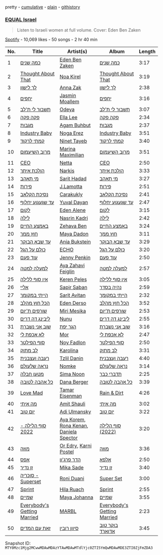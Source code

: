 pretty - [cumulative](/playlists/cumulative/37i9dQZF1DWVbXsIvZBlOB.md) - [plain](/playlists/plain/37i9dQZF1DWVbXsIvZBlOB) - [githistory](https://github.githistory.xyz/mackorone/spotify-playlist-archive/blob/main/playlists/plain/37i9dQZF1DWVbXsIvZBlOB)

### [EQUAL Israel](https://open.spotify.com/playlist/37i9dQZF1DWVbXsIvZBlOB)

> Listen to Israeli women at full volume\. Cover: Eden Ben Zaken

[Spotify](https://open.spotify.com/user/spotify) - 10,069 likes - 50 songs - 2 hr 40 min

| No. | Title | Artist(s) | Album | Length |
|---|---|---|---|---|
| 1 | [כמה שנים](https://open.spotify.com/track/0SUCh3RSDn7EB3aMpoNq3e) | [Eden Ben Zaken](https://open.spotify.com/artist/2eUKkTNZsIuZzV95DM0cbt) | [כמה שנים](https://open.spotify.com/album/17vKCHFYUy9tC6BZ4G7vYT) | 3:17 |
| 2 | [Thought About That](https://open.spotify.com/track/0KqQk985HTWIkQgEABSwPP) | [Noa Kirel](https://open.spotify.com/artist/1wak0ZG1LUrZPYx8RDTQoD) | [Thought About That](https://open.spotify.com/album/3G06Xtuozm5OVMq3iEetEL) | 3:19 |
| 3 | [לך לישון](https://open.spotify.com/track/3fCS3m3uWUgAFm3purs15C) | [Anna Zak](https://open.spotify.com/artist/3lVXtKsFTJM8ecY8gqdoCo) | [לך לישון](https://open.spotify.com/album/6Wh0It79i26j0IWWzm3axe) | 2:38 |
| 4 | [יחפים](https://open.spotify.com/track/1lHlKCdVZ4CGbbkTuG6LfT) | [Jasmin Moallem](https://open.spotify.com/artist/3cDi1D2FHMVgljfdB1QVgr) | [יחפים](https://open.spotify.com/album/6xWVozXfIqzTHKIVARSnY2) | 3:16 |
| 5 | [תשבור לי ת'לב](https://open.spotify.com/track/2wJCZ42C6XY9DpP8IlO9OU) | [Odeya](https://open.spotify.com/artist/28jEBK1RysfSUBHFofFflA) | [תשבור לי ת'לב](https://open.spotify.com/album/3qssblj6zx6jKQ8wDsZb1W) | 3:07 |
| 6 | [פקה פקה](https://open.spotify.com/track/61phsH9I3D9h6Xh1i7MxwV) | [Ella Lee](https://open.spotify.com/artist/0wVxjQGYkyNh5qQsVCZWlo) | [פקה פקה](https://open.spotify.com/album/1PmZT0hE8LUAcly0VeJdG1) | 2:34 |
| 7 | [מגבות](https://open.spotify.com/track/7FHL9BVqOK06k1Eye7QaWi) | [Agam Buhbut](https://open.spotify.com/artist/3JPKPnzWJGjccn8SnjwA5i) | [מגבות](https://open.spotify.com/album/0ixOGqRks5AeXjRWQEpGIi) | 2:37 |
| 8 | [Industry Baby](https://open.spotify.com/track/0ypcpkYOckOLxySl4m69gM) | [Noga Erez](https://open.spotify.com/artist/5VwCIS8jdx9ZHjApLFNrTZ) | [Industry Baby](https://open.spotify.com/album/5T8h52l8nVMqPSGq52Q8kq) | 3:51 |
| 9 | [קמתי לרקוד](https://open.spotify.com/track/4ZZ5VUFNFwykeh7fv4Z9X9) | [Ninet Tayeb](https://open.spotify.com/artist/4oEhVAb4wkpqQbOqVMroI4) | [קמתי לרקוד](https://open.spotify.com/album/33SPeS3EOAqaHWSvujcdmI) | 3:40 |
| 10 | [מרוב השיעמום](https://open.spotify.com/track/4iePyoje6wIBedQyWhKNX6) | [Marina Maximilian](https://open.spotify.com/artist/4ejLVLFQUlsBRYVMcfpzNp) | [מרוב השיעמום](https://open.spotify.com/album/1pMfWWLIP7PBrfyWbrk2yY) | 3:51 |
| 11 | [CEO](https://open.spotify.com/track/0d1SYlJPC9ZiF9DKFS8ZnH) | [Netta](https://open.spotify.com/artist/4Z4afeDmHFxPmJorIwupbZ) | [CEO](https://open.spotify.com/album/3LJnIGIiyotvZIEmcEUznd) | 2:50 |
| 12 | [הולכת איתך](https://open.spotify.com/track/26ffnwQVV4votOweWSwpeN) | [Narkis](https://open.spotify.com/artist/0z60F8toAJCUuhnUdbtFD6) | [הולכת איתך](https://open.spotify.com/album/2ZTFKvqSIVXTTenjnIPkOO) | 3:33 |
| 13 | [מי תאהב](https://open.spotify.com/track/50hAft7HxkZZt6bz9a2tOK) | [Sarit Hadad](https://open.spotify.com/artist/39jFFncu6W0phhYK16Dp9g) | [מי תאהב](https://open.spotify.com/album/3dF3llGr7AvvFRgyhu1NaL) | 3:27 |
| 14 | [פירות](https://open.spotify.com/track/7ngqBftYL9Lv5LneLnXekY) | [J.Lamotta](https://open.spotify.com/artist/76O0DRobXGao078KT0xci8) | [פירות](https://open.spotify.com/album/6IJToETF8HRMdTWcWIrirk) | 2:51 |
| 15 | [נסיכת הקלאב](https://open.spotify.com/track/3VI0hsOhcpazvb6n3fjSJv) | [Carakukly](https://open.spotify.com/artist/7hEYcTJuBYjhekQukXWBWu) | [נסיכת הקלאב](https://open.spotify.com/album/4cC8KEzNZHweRdsL5gbBx4) | 2:41 |
| 16 | [עד שגעגוע יחלוף](https://open.spotify.com/track/1kaceGvyVnjzsyGZNJobPs) | [Yuval Dayan](https://open.spotify.com/artist/4iWsyISSQEYGxdqBNVwqtA) | [עד שגעגוע יחלוף](https://open.spotify.com/album/40Qfnpr4SUbcuaKNGyW8EN) | 2:47 |
| 17 | [לקום](https://open.spotify.com/track/5dzc3KHJhhU1pwr33qhZ1w) | [Eden Alene](https://open.spotify.com/artist/3E7T8t0FwjEVxg9jufWZQG) | [לקום](https://open.spotify.com/album/1jvNqbk0iihBIAtTO6Xp38) | 3:15 |
| 18 | [לילה](https://open.spotify.com/track/3Bilj28bOzRlsuURDCXb1z) | [Nasrin Kadri](https://open.spotify.com/artist/6kKweapGufuHSv5CXVURim) | [לילה](https://open.spotify.com/album/4sI52msq87O7SdawbEcP44) | 2:42 |
| 19 | [באמצע החיים](https://open.spotify.com/track/71k5Bbw1iStGZRf11OWkjB) | [Zehava Ben](https://open.spotify.com/artist/1ZiRuouid1bUvYXpEVaouj) | [באמצע החיים](https://open.spotify.com/album/5dhtz3QZ2W2r8vAg8jSUYW) | 3:24 |
| 20 | [חוץ ממך](https://open.spotify.com/track/3ZT2YK7nfPXq3xCrlWkgt7) | [Maya Dadon](https://open.spotify.com/artist/2CFhpsYDfBaq8q9enYLdBG) | [חוץ ממך](https://open.spotify.com/album/74SFMWyTlkp0Oxd4AQJ0xP) | 3:11 |
| 21 | [עד שבא הבוקר](https://open.spotify.com/track/63d3vMkvL7IFOg5vPBiIv4) | [Ania Bukstein](https://open.spotify.com/artist/1nLHP2z03gwEP1YL02xVMg) | [עד שבא הבוקר](https://open.spotify.com/album/6n9NtspEKh1xEPAl8iKbR7) | 3:29 |
| 22 | [כולם על הגל](https://open.spotify.com/track/7Bq3RE2hLv7iwLBPsOlnEx) | [ECHO](https://open.spotify.com/artist/5Ezb2z7gSLMpXaG0oyacpW) | [כולם על הגל](https://open.spotify.com/album/4TNDRRNgPZj2yW33E4cyOv) | 3:20 |
| 23 | [עוד פעם](https://open.spotify.com/track/77gBzmzqaUGTVwT9pkCXyy) | [Jenny Penkin](https://open.spotify.com/artist/30BQvdG9vRDDXZtEEyELke) | [עוד פעם](https://open.spotify.com/album/1oYveLIHfVXRi33ozC3Jb7) | 2:50 |
| 24 | [למעלה למטה](https://open.spotify.com/track/18V7trbieV9uZ8MsqLJkSi) | [Aya Zahavi Feiglin](https://open.spotify.com/artist/5OTBHykSuThA0RdYZTvDa2) | [למעלה למטה](https://open.spotify.com/album/1GSEtPQPCdrtLWxhKmB3vh) | 2:57 |
| 25 | [אין סוף ללילה](https://open.spotify.com/track/3mm6lswif4uxTlRylpPJSU) | [Keren Peles](https://open.spotify.com/artist/1T4wAIwQNLsOLQRkPVurY9) | [אין סוף ללילה](https://open.spotify.com/album/3lbSGOETQ7OdVlNaF16Yqa) | 3:05 |
| 26 | [אליי](https://open.spotify.com/track/4QOwquGQcffb1GKU9YDt7F) | [Sapir Saban](https://open.spotify.com/artist/5Aw431uxuPIJWiPuiEpIWr) | [נהיה בסדר](https://open.spotify.com/album/0sA9uTAA5Lb90Eb5m14nNN) | 2:59 |
| 27 | [הייתי במקומך](https://open.spotify.com/track/70ZtroX97Bob4LJU0CCHyn) | [Sarit Avitan](https://open.spotify.com/artist/6Jo65JMRNuJksETdITc9rO) | [הייתי במקומך](https://open.spotify.com/album/6FvUEdaIiPSegaO0W3ZLhz) | 2:32 |
| 28 | [הכל חוץ מהלב](https://open.spotify.com/track/0cvxnRarevHXuC2HFQa3tK) | [Eden Derso](https://open.spotify.com/artist/7sG6GYc2AsX0HNOkVdGCO4) | [הכל חוץ מהלב](https://open.spotify.com/album/6BOsVwQYtS97wN5VxrBUz0) | 3:52 |
| 29 | [שורפים ת'יום](https://open.spotify.com/track/1wvE3VopIgDz8Pfz8Mlwj2) | [Miri Mesika](https://open.spotify.com/artist/0GmwRPHVAU8zOdTOujIDUa) | [שורפים ת'יום](https://open.spotify.com/album/4xS8waWsE3CGnNk3wOvlbC) | 2:53 |
| 30 | [ליבינג דה דרים](https://open.spotify.com/track/6so2IwKQyYFkNv1G0FrZ95) | [Nunu](https://open.spotify.com/artist/0wJDdyoTfE5SuqPNFvi2lG) | [ליבינג דה דרים](https://open.spotify.com/album/7gGR6IBvZYsqqSs3D1Eo6K) | 2:55 |
| 31 | [שוב אני נשברת](https://open.spotify.com/track/6Ojfi0IzZmhLMiB2vlQFw5) | [הגר יפת](https://open.spotify.com/artist/0yuzd9F7msg9MS8MTzQOmy) | [שוב אני נשברת](https://open.spotify.com/album/4s7kjM04yER66jhUtg5LT5) | 3:16 |
| 32 | [לא אכפת לי](https://open.spotify.com/track/3OhCIUjWVRP1KgHDTMdq87) | [Mor](https://open.spotify.com/artist/0oI0Dm98K3jmtSbfTLiChX) | [לא אכפת לי](https://open.spotify.com/album/3zqpJo4FKE7WK5utMBjpTo) | 2:47 |
| 33 | [סוף הפילטר](https://open.spotify.com/track/3cjkEqPNq2zwyS7TQxurys) | [Noy Fadlon](https://open.spotify.com/artist/4VFtBffxanXW7fbw1xH7at) | [סוף הפילטר](https://open.spotify.com/album/77GYSg4n4k0W6jIUGVmAlE) | 2:50 |
| 34 | [לב מתוק](https://open.spotify.com/track/37c05YWBqAw9aVcWOyDcKx) | [Karolina](https://open.spotify.com/artist/1h40NvcAHSbG4O2r3932kB) | [לב מתוק](https://open.spotify.com/album/3zRlDFY76GvceE1qShHPp2) | 3:31 |
| 35 | [רעבה ועצבנית](https://open.spotify.com/track/7krBD09Uq0jqaPIdAjgVGL) | [Tzlil Danin](https://open.spotify.com/artist/3rzVtsul7Jt3BFcy0UhWgs) | [רעבה ועצבנית](https://open.spotify.com/album/2Od8wz5SONqGqnFPgX7lwh) | 4:40 |
| 36 | [נראה שלעולם](https://open.spotify.com/track/157Y7b3TjyrvjL1kBcSvlR) | [Nomke](https://open.spotify.com/artist/57hDxLTJxdx4LZsqKv6dSa) | [נראה שלעולם](https://open.spotify.com/album/2PTMeCJo3pRG2Qqo6GT2zH) | 3:14 |
| 37 | [מטען חבלה](https://open.spotify.com/track/4Lky3Z2hn1ByGuA54NJcuC) | [Sima Noon](https://open.spotify.com/artist/2DMdTMjbXXHnlhsnJ9UJyz) | [תדברי כבר](https://open.spotify.com/album/6Crmzlf2yUkeomvVibhy6L) | 2:25 |
| 38 | [כל אהבה לטובה](https://open.spotify.com/track/2DIbzcH4BWL0M6IYmiMND4) | [Dana Berger](https://open.spotify.com/artist/7Ajb0nIvHDMuwppUJouvFH) | [כל אהבה לטובה](https://open.spotify.com/album/19KUvyDeJM67nLbWrdMp5H) | 3:39 |
| 39 | [Love Mad](https://open.spotify.com/track/7vkXwhhNHarz6pdgMUZKXp) | [Tamar Eisenman](https://open.spotify.com/artist/70MssnYTTSvL88RKLd2RlB) | [Rain & Dirt](https://open.spotify.com/album/1Jl5UQQAlGbFI5Kv9SndEJ) | 4:26 |
| 40 | [מה איתי](https://open.spotify.com/track/7ngFT6B306ad3HUfQM6bci) | [Amit Shauli](https://open.spotify.com/artist/5v5wCcs3M7J6VcD30IEscJ) | [מה איתי](https://open.spotify.com/album/7rnHdmAxiG5xyTJxubUIdz) | 3:02 |
| 41 | [יום טוב](https://open.spotify.com/track/2yorgEAtwpwQofr01LVlx7) | [Adi Ulmansky](https://open.spotify.com/artist/3USGrdyXkg1eLoWJ7KhrhJ) | [יום טוב](https://open.spotify.com/album/4zwCATvA0WmX95Y9SlfqKo) | 3:22 |
| 42 | [סוף הלילה \- 2022](https://open.spotify.com/track/1ioBFhA52T2s1OlvM3caAt) | [Aya Korem](https://open.spotify.com/artist/2elW0LtvW7wtgObGfNlH25), [Rona Kenan](https://open.spotify.com/artist/5Rpubz1id17VKCrm0mBW1h), [Daniela Spector](https://open.spotify.com/artist/6kO1d5Ht9hz9dbTgR1vF3W) | [סוף הלילה \(2022\)](https://open.spotify.com/album/6kV7IrTXZoG4SsF2yQ6TY8) | 3:20 |
| 43 | [מוזה](https://open.spotify.com/track/7yJcplcCTih0E3SBno2mar) | [Or Edry](https://open.spotify.com/artist/0fx5Wp9roWDYVZY6lzbhQE), [Karni Postel](https://open.spotify.com/artist/1Jb6xj4DC7zQznURdIXBjy) | [מוזה](https://open.spotify.com/album/4V0tDOnDlatvv3vGl3bNq7) | 3:36 |
| 44 | [אפס](https://open.spotify.com/track/1epoZtksGKaKROKeRUVATg) | [הדר פרג'ון](https://open.spotify.com/artist/6MjdGFM41dTrcBfxgwK7Xh) | [אלפא](https://open.spotify.com/album/48uKF42TZdJ84udaKYP8wc) | 2:50 |
| 45 | [זן נדיר](https://open.spotify.com/track/7LpiANdlicd7h6rfrbDt53) | [Mika Sade](https://open.spotify.com/artist/0kROWsDsrudeisdMchbraW) | [זן נדיר](https://open.spotify.com/album/4HHzE1FQgcoBh0MSBSnqad) | 3:40 |
| 46 | [סוכריה \- Superset](https://open.spotify.com/track/17GNZGkBSDMRXrBrD2BUmg) | [Roni Duani](https://open.spotify.com/artist/3CHmL2qgsbMnGhBD2zYkTA) | [Super Set](https://open.spotify.com/album/1WWP2TnkpbU4yN3JS9bJ2r) | 3:00 |
| 47 | [Sprint](https://open.spotify.com/track/04cIyefTLkZLVV4SKkXBRE) | [Hila Ruach](https://open.spotify.com/artist/24Rzfui4UwLMlhZcWYYk7P) | [Sprint](https://open.spotify.com/album/5iS5VaDaVFO2yUzpyWDuTA) | 2:55 |
| 48 | [שמיים](https://open.spotify.com/track/50aUHFEv8T9PkI9D8uednP) | [Maya Johanna](https://open.spotify.com/artist/2pgAILWtXXJqguZ19FoDtl) | [שמיים](https://open.spotify.com/album/07EylzZzY2qEZrehNhnzGu) | 3:55 |
| 49 | [Everybody's Getting Married](https://open.spotify.com/track/1uf5Nxbcw99PicmOC8E9pX) | [MARBL](https://open.spotify.com/artist/4efPipgazWrrizMaLnIJ4o) | [Everybody's Getting Married](https://open.spotify.com/album/1pEu0y3dSwa29fmIvqnsZd) | 2:23 |
| 50 | [זאת עם המדים](https://open.spotify.com/track/4IuTlYupVOnWRDINN1C2Pd) | [סיוון רובין](https://open.spotify.com/artist/6X07RgxIrR7Avh4aSayblD) | [בוקר טוב אדוארד](https://open.spotify.com/album/4CHuUBagAnjdBQNIajiug1) | 3:45 |

Snapshot ID: `MTY0Mzc1Mjg2MCwwMDAwMDAzYTAwMDAwMTdlYjc0ZTI5YmQwMDAwMDE3ZTI0ZjFmZDA3`